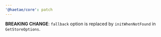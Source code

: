```yaml
---
'@haetae/core': patch
---
```


**BREAKING CHANGE**: `fallback` option is replaced by `initWhenNotFound` in `GetStoreOptions`.
